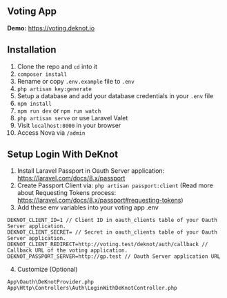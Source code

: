 ## Voting App

**Demo:** https://voting.deknot.io

## Installation

1. Clone the repo and `cd` into it
1. `composer install`
1. Rename or copy `.env.example` file to `.env`
1. `php artisan key:generate`
1. Setup a database and add your database credentials in your `.env` file
1. `npm install`
1. `npm run dev` or `npm run watch`
1. `php artisan serve` or use Laravel Valet
1. Visit `localhost:8000` in your browser
1. Access Nova via `/admin`

## Setup Login With DeKnot
1. Install Laravel Passport in Oauth Server application: https://laravel.com/docs/8.x/passport
2. Create Passport Client via: `php artisan passport:client` (Read more about Requesting Tokens process: https://laravel.com/docs/8.x/passport#requesting-tokens)
3. Add these env variables into your voting app .env
```
DEKNOT_CLIENT_ID=1 // Client ID in oauth_clients table of your Oauth Server application.
DEKNOT_CLIENT_SECRET= // Secret in oauth_clients table of your Oauth Server application.
DEKNOT_CLIENT_REDIRECT=http://voting.test/deknot/auth/callback // Callback URL of the voting application.
DEKNOT_PASSPORT_SERVER=http://gp.test // Oauth Server application URL
```
4. Customize (Optional)
```
App\Oauth\DeKnotProvider.php
App\Http\Controllers\Auth\LoginWithDeKnotController.php
```
